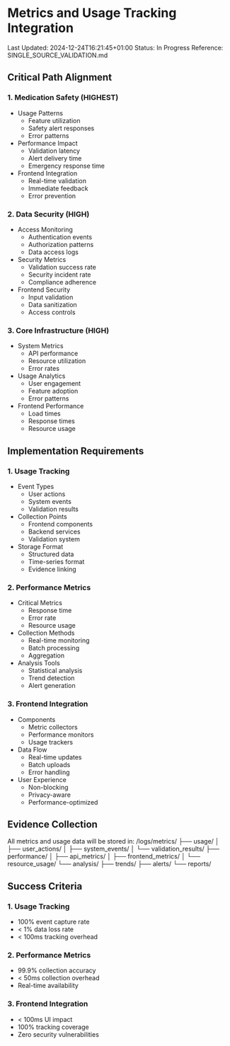 # Metrics and Usage Tracking Integration
Last Updated: 2024-12-24T16:21:45+01:00
Status: In Progress
Reference: SINGLE_SOURCE_VALIDATION.md

## Critical Path Alignment

### 1. Medication Safety (HIGHEST)
- Usage Patterns
  - Feature utilization
  - Safety alert responses
  - Error patterns
- Performance Impact
  - Validation latency
  - Alert delivery time
  - Emergency response time
- Frontend Integration
  - Real-time validation
  - Immediate feedback
  - Error prevention

### 2. Data Security (HIGH)
- Access Monitoring
  - Authentication events
  - Authorization patterns
  - Data access logs
- Security Metrics
  - Validation success rate
  - Security incident rate
  - Compliance adherence
- Frontend Security
  - Input validation
  - Data sanitization
  - Access controls

### 3. Core Infrastructure (HIGH)
- System Metrics
  - API performance
  - Resource utilization
  - Error rates
- Usage Analytics
  - User engagement
  - Feature adoption
  - Error patterns
- Frontend Performance
  - Load times
  - Response times
  - Resource usage

## Implementation Requirements

### 1. Usage Tracking
- Event Types
  - User actions
  - System events
  - Validation results
- Collection Points
  - Frontend components
  - Backend services
  - Validation system
- Storage Format
  - Structured data
  - Time-series format
  - Evidence linking

### 2. Performance Metrics
- Critical Metrics
  - Response time
  - Error rate
  - Resource usage
- Collection Methods
  - Real-time monitoring
  - Batch processing
  - Aggregation
- Analysis Tools
  - Statistical analysis
  - Trend detection
  - Alert generation

### 3. Frontend Integration
- Components
  - Metric collectors
  - Performance monitors
  - Usage trackers
- Data Flow
  - Real-time updates
  - Batch uploads
  - Error handling
- User Experience
  - Non-blocking
  - Privacy-aware
  - Performance-optimized

## Evidence Collection
All metrics and usage data will be stored in:
/logs/metrics/
  ├── usage/
  │   ├── user_actions/
  │   ├── system_events/
  │   └── validation_results/
  ├── performance/
  │   ├── api_metrics/
  │   ├── frontend_metrics/
  │   └── resource_usage/
  └── analysis/
      ├── trends/
      ├── alerts/
      └── reports/

## Success Criteria

### 1. Usage Tracking
- 100% event capture rate
- < 1% data loss rate
- < 100ms tracking overhead

### 2. Performance Metrics
- 99.9% collection accuracy
- < 50ms collection overhead
- Real-time availability

### 3. Frontend Integration
- < 100ms UI impact
- 100% tracking coverage
- Zero security vulnerabilities
